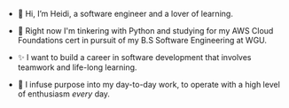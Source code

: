 - 👋 Hi, I’m Heidi, a software engineer and a lover of learning.
- :wrench: Right now I'm tinkering with Python and studying for my AWS Cloud Foundations cert in pursuit of my B.S Software Engineering at WGU. 

- ✨ I want to build a career in software development that involves teamwork and life-long learning. 
- 💞️ I infuse purpose into my day-to-day work, to operate with a high level of enthusiasm <em>every</em> day.
